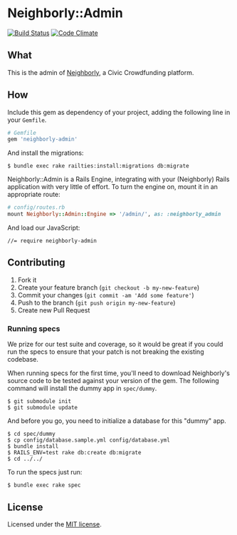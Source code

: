 # Neighborly::Admin

[![Build Status](https://travis-ci.org/neighborly/neighborly-admin.png?branch=master)](https://travis-ci.org/neighborly/neighborly-admin) [![Code Climate](https://codeclimate.com/github/neighborly/neighborly-admin.png)](https://codeclimate.com/github/neighborly/neighborly-admin)

## What

This is the admin of [Neighborly](https://github.com/luminopolis/neighborly), a Civic Crowdfunding platform.

## How

Include this gem as dependency of your project, adding the following line in your `Gemfile`.

```ruby
# Gemfile
gem 'neighborly-admin'
```

And install the migrations:

```
$ bundle exec rake railties:install:migrations db:migrate
```

Neighborly::Admin is a Rails Engine, integrating with your (Neighborly) Rails application with very little of effort. To turn the engine on, mount it in an appropriate route:

```ruby
# config/routes.rb
mount Neighborly::Admin::Engine => '/admin/', as: :neighborly_admin
```
And load our JavaScript:

```
//= require neighborly-admin
```

## Contributing

1. Fork it
2. Create your feature branch (`git checkout -b my-new-feature`)
3. Commit your changes (`git commit -am 'Add some feature'`)
4. Push to the branch (`git push origin my-new-feature`)
5. Create new Pull Request

### Running specs

We prize for our test suite and coverage, so it would be great if you could run the specs to ensure that your patch is not breaking the existing codebase.

When running specs for the first time, you'll need to download Neighborly's source code to be tested against your version of the gem. The following command will install the dummy app in `spec/dummy`.

```
$ git submodule init
$ git submodule update
```

And before you go, you need to initialize a database for this "dummy" app.

```
$ cd spec/dummy
$ cp config/database.sample.yml config/database.yml
$ bundle install
$ RAILS_ENV=test rake db:create db:migrate
$ cd ../../
```

To run the specs just run:

```
$ bundle exec rake spec
```

## License

Licensed under the [MIT license](LICENSE.txt).
